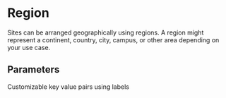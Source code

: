 # Region

Sites can be arranged geographically using regions. A region might represent a continent, country, city, campus, or other area depending on your use case. 

## Parameters

Customizable key value pairs using labels
